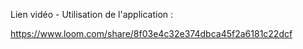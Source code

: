 
Lien vidéo - Utilisation de l'application :

https://www.loom.com/share/8f03e4c32e374dbca45f2a6181c22dcf

